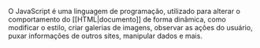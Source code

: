 O JavaScript é uma linguagem de programação, utilizado para alterar o comportamento do [[HTML|documento]] de forma dinâmica, como modificar o estilo, criar galerias de imagens, observar as ações do usuário, puxar informações de outros sites, manipular dados e mais.